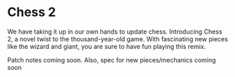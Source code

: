 # Chess 2



We have taking it up in our own hands to update chess. Introducing Chess 2, a novel twist to the thousand-year-old game. With fascinating new pieces like the wizard and giant, you are sure to have fun playing this remix.

Patch notes coming soon. Also, spec for new pieces/mechanics coming soon
